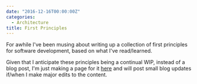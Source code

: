 ```yaml
---
date: "2016-12-16T00:00:00Z"
categories:
  - Architecture
title: First Principles
---
```



For awhile I've been musing about writing up a collection of first principles for software development, based on what I've read/learned.

Given that I anticipate these principles being a continual WIP, instead of a blog post, I'm just making a page for it [here](/pages/first-principles.html) and will post small blog updates if/when I make major edits to the content.

